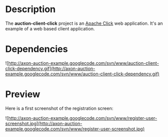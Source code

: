 # Description #
The **auction-client-click** project is an [Apache Click](http://click.apache.org/) web application. It's an example of a web based client application.

# Dependencies #
![http://axon-auction-example.googlecode.com/svn/www/auction-client-click-dependency.gif](http://axon-auction-example.googlecode.com/svn/www/auction-client-click-dependency.gif)

# Preview #

Here is a first screenshot of the registration screen:

![http://axon-auction-example.googlecode.com/svn/www/register-user-screenshot.jpg](http://axon-auction-example.googlecode.com/svn/www/register-user-screenshot.jpg)